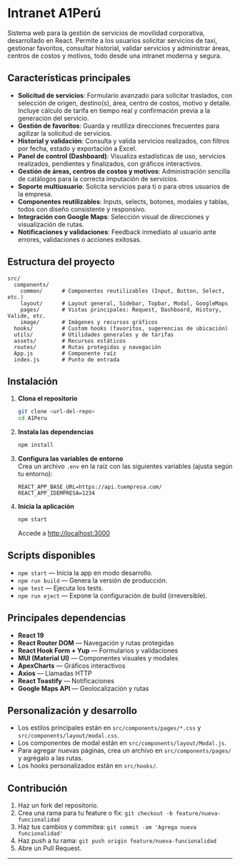 # Intranet A1Perú

Sistema web para la gestión de servicios de movilidad corporativa, desarrollado en React. Permite a los usuarios solicitar servicios de taxi, gestionar favoritos, consultar historial, validar servicios y administrar áreas, centros de costos y motivos, todo desde una intranet moderna y segura.

## Características principales

- **Solicitud de servicios**: Formulario avanzado para solicitar traslados, con selección de origen, destino(s), área, centro de costos, motivo y detalle. Incluye cálculo de tarifa en tiempo real y confirmación previa a la generación del servicio.
- **Gestión de favoritos**: Guarda y reutiliza direcciones frecuentes para agilizar la solicitud de servicios.
- **Historial y validación**: Consulta y valida servicios realizados, con filtros por fecha, estado y exportación a Excel.
- **Panel de control (Dashboard)**: Visualiza estadísticas de uso, servicios realizados, pendientes y finalizados, con gráficos interactivos.
- **Gestión de áreas, centros de costos y motivos**: Administración sencilla de catálogos para la correcta imputación de servicios.
- **Soporte multiusuario**: Solicita servicios para ti o para otros usuarios de la empresa.
- **Componentes reutilizables**: Inputs, selects, botones, modales y tablas, todos con diseño consistente y responsivo.
- **Integración con Google Maps**: Selección visual de direcciones y visualización de rutas.
- **Notificaciones y validaciones**: Feedback inmediato al usuario ante errores, validaciones o acciones exitosas.

## Estructura del proyecto

```
src/
  components/
    common/      # Componentes reutilizables (Input, Button, Select, etc.)
    layout/      # Layout general, Sidebar, Topbar, Modal, GoogleMaps
    pages/       # Vistas principales: Request, Dashboard, History, Valide, etc.
    image/       # Imágenes y recursos gráficos
  hooks/         # Custom hooks (favoritos, sugerencias de ubicación)
  utils/         # Utilidades generales y de tarifas
  assets/        # Recursos estáticos
  routes/        # Rutas protegidas y navegación
  App.js         # Componente raíz
  index.js       # Punto de entrada
```

## Instalación

1. **Clona el repositorio**  
   ```bash
   git clone <url-del-repo>
   cd A1Peru
   ```

2. **Instala las dependencias**  
   ```bash
   npm install
   ```

3. **Configura las variables de entorno**  
   Crea un archivo `.env` en la raíz con las siguientes variables (ajusta según tu entorno):
   ```
   REACT_APP_BASE_URL=https://api.tuempresa.com/
   REACT_APP_IDEMPRESA=1234
   ```

4. **Inicia la aplicación**  
   ```bash
   npm start
   ```
   Accede a [http://localhost:3000](http://localhost:3000)

## Scripts disponibles

- `npm start` — Inicia la app en modo desarrollo.
- `npm run build` — Genera la versión de producción.
- `npm test` — Ejecuta los tests.
- `npm run eject` — Expone la configuración de build (irreversible).

## Principales dependencias

- **React 19**
- **React Router DOM** — Navegación y rutas protegidas
- **React Hook Form + Yup** — Formularios y validaciones
- **MUI (Material UI)** — Componentes visuales y modales
- **ApexCharts** — Gráficos interactivos
- **Axios** — Llamadas HTTP
- **React Toastify** — Notificaciones
- **Google Maps API** — Geolocalización y rutas

## Personalización y desarrollo

- Los estilos principales están en `src/components/pages/*.css` y `src/components/layout/modal.css`.
- Los componentes de modal están en `src/components/layout/Modal.js`.
- Para agregar nuevas páginas, crea un archivo en `src/components/pages/` y agrégalo a las rutas.
- Los hooks personalizados están en `src/hooks/`.

## Contribución

1. Haz un fork del repositorio.
2. Crea una rama para tu feature o fix: `git checkout -b feature/nueva-funcionalidad`
3. Haz tus cambios y commitea: `git commit -am 'Agrega nueva funcionalidad'`
4. Haz push a tu rama: `git push origin feature/nueva-funcionalidad`
5. Abre un Pull Request.

---
